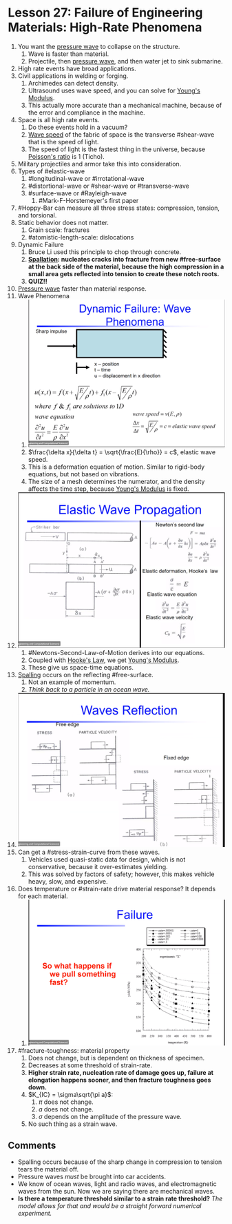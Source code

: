 # Lesson 27: Failure of Engineering Materials: High-Rate Phenomena

1. You want the [pressure wave](pressure-wave.md) to collapse on the structure.
   1. Wave is faster than material.
   2. Projectile, then [pressure wave](pressure-wave.md), and then water jet to sink submarine.
2. High rate events have broad applications.
3. Civil applications in welding or forging.
   1. Archimedes can detect density.
   2. Ultrasound uses wave speed, and you can solve for [Young's Modulus](youngs-modulus.md).
   3. This actually more accurate than a mechanical machine, because of the error and compliance in the machine.
4. Space is all high rate events.
   1. Do these events hold in a vacuum?
   2. [Wave speed](wave-speed.md) of the fabric of space is the transverse #shear-wave that is the speed of light.
   3. The speed of light is the fastest thing in the universe, because [Poisson's ratio](../engr-727-001-advanced-mechanics-of-materials/poissons-ratio.md) is 1 (Ticho).
5. Military projectiles and armor take this into consideration.
6. Types of #elastic-wave
   1. #longitudinal-wave or #irrotational-wave
   2. #distortional-wave or #shear-wave or #transverse-wave
   3. #surface-wave or #Rayleigh-wave
      1. #Mark-F-Horstemeyer's first paper
7. #Hoppy-Bar can measure all three stress states: compression, tension, and torsional.
8. Static behavior does not matter.
   1. Grain scale: fractures
   2. #atomistic-length-scale: dislocations
9. Dynamic Failure
   1.  Bruce Li used this principle to chop through concrete.
   2.  **[Spallation](spallation.md): nucleates cracks into fracture from new #free-surface at the back side of the material, because the high compression in a small area gets reflected into tension to create these notch roots.**
   3.  **QUIZ!!**
10. [Pressure wave](pressure-wave.md) faster than material response.
11. Wave Phenomena
    1.  ![](../../../attachments/engr-743-001-damage-and-fracture/wave_phenomena_210416_133536_EST.png)
    2.  $\frac{\delta x}{\delta t} = \sqrt{\frac{E}{\rho}} = c$, elastic wave speed.
    3.  This is a deformation equation of motion. Similar to rigid-body equations, but not based on vibrations.
    4.  The size of a mesh determines the numerator, and the density affects the time step, because [Young's Modulus](youngs-modulus.md) is fixed.
12. ![](../../../attachments/engr-743-001-damage-and-fracture/free_body_diagram_wavePropogation_210416_134153_EST.png)
    1.  #Newtons-Second-Law-of-Motion derives into our equations.
    2.  Coupled with [Hooke's Law](../engr-727-001-advanced-mechanics-of-materials/hookes-law.md), we get [Young's Modulus](youngs-modulus.md).
    3.  These give us space-time equations.
13. [Spalling](spallation.md) occurs on the reflecting #free-surface.
    1.  Not an example of momentum.
    2.  *Think back to a particle in an ocean wave.*
14. ![](../../../attachments/engr-743-001-damage-and-fracture/waves_reflected_210416_134546_EST.png)
15. Can get a #stress-strain-curve from these waves.
    1.  Vehicles used quasi-static data for design, which is not conservative, because it over-estimates yielding.
    2.  This was solved by factors of safety; however, this makes vehicle heavy, slow, and expensive.
16. Does temperature or #strain-rate drive material response? It depends for each material.
    1.  ![](../../../attachments/engr-743-001-damage-and-fracture/temperature_strain_aluminum_210416_135209_EST.png)
17. #fracture-toughness: material property
    1.  Does not change, but is dependent on thickness of specimen.
    2.  Decreases at some threshold of strain-rate.
    3.  **Higher strain rate, nucleation rate of damage goes up, failure at elongation happens sooner, and then fracture toughness goes down.**
    4.  $K_{IC} = \sigma\sqrt{\pi a}$: 
        1.  $\pi$ does not change.
        2.  $a$ does not change.
        3.  $\sigma$ depends on the amplitude of the pressure wave.
    5.  No such thing as a strain wave.

## Comments

- Spalling occurs because of the sharp change in compression to tension tears the material off.
- Pressure waves _must_ be brought into car accidents.
- We know of ocean waves, light and radio waves, and electromagnetic waves from the sun. Now we are saying there are mechanical waves.
- **Is there a temperature threshold similar to a strain rate threshold?** _The model allows for that and would be a straight forward numerical experiment._